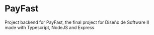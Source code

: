 # PayFast
Project backend for PayFast, the final project for Diseño de Software II made with Typescript, NodeJS and Express
